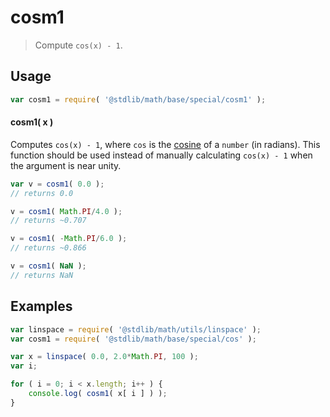# cosm1

> Compute `cos(x) - 1`.

<section class="usage">

## Usage

```javascript
var cosm1 = require( '@stdlib/math/base/special/cosm1' );
```

#### cosm1( x )

Computes `cos(x) - 1`, where `cos` is the [cosine][cosine] of a `number` (in radians). This function should be used instead of manually calculating `cos(x) - 1` when the argument is near unity.

```javascript
var v = cosm1( 0.0 );
// returns 0.0

v = cosm1( Math.PI/4.0 );
// returns ~0.707

v = cosm1( -Math.PI/6.0 );
// returns ~0.866

v = cosm1( NaN );
// returns NaN
```

</section>

<!-- /.usage -->

<section class="examples">

## Examples

```javascript
var linspace = require( '@stdlib/math/utils/linspace' );
var cosm1 = require( '@stdlib/math/base/special/cos' );

var x = linspace( 0.0, 2.0*Math.PI, 100 );
var i;

for ( i = 0; i < x.length; i++ ) {
    console.log( cosm1( x[ i ] ) );
}
```

</section>

<!-- /.examples -->

<section class="links">

[cosine]: https://en.wikipedia.org/wiki/Cosine

</section>

<!-- /.links -->
